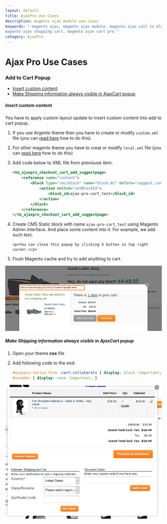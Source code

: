 ```yaml
---
layout: default
title: AjaxPro Use Cases
description: magento ajax module use-cases
keywords: " magento ajax, magento ajax module, magento ajax call to block,
magento ajax shopping cart, magento ajax cart pro "
category: AjaxPro
---
```


# Ajax Pro Use Cases

### Add to Cart Popup

 -  [Insert custom content](#insert-custom-content)
 -  [Make Shipping information always visible in AjaxCart popup](#make-shipping-information-always-visible-in-ajaxcart-popup)

##### Insert custom content

You have to apply custom layout update to insert custom content into add to cart popup.

 1. If you use Argento theme then you have to create or modify `custom.xml`
    file (you can [read here](/m1/argento/theme-customization/small-changes/#custom-layout-update-file) how to do this).
 2. For other magento theme you have to creat or modify `local.xml`
    file (you can [read here](http://inchoo.net/magento/using-local-xml-for-overriding-or-updating-xml-structure/) how to do this)
 3. Add code below to XML file from previouse item:

    ```xml
    <tm_ajaxpro_checkout_cart_add_suggestpage>
        <reference name="content">
            <block type="cms/block" name="block.01" before="suggest.cart">
                <action method="setBlockId">
                    <block_id>ajax-pro-cart_text</block_id>
                </action>
            </block>
        </reference>
    </tm_ajaxpro_checkout_cart_add_suggestpage>
    ```

 4. Create CMS Static block with name `ajax-pro-cart_text` using Magento Admin
    interface. And place some content into it. For example, we add such text:

    ```
    <p>You can close this popup by clicking X button in top right corner.</p>
    ```

 5. Flush Magento cache and try to add anything to cart.

![custom content into add to cart popup](/images/m1/extensions/ajax-pro/custom-content-to-popup.png)



##### Make Shipping information always visible in AjaxCart popup

 1. Open your theme **css** file
 2. Add following code to the end:

    ```css
    #ajaxpro-notice-form .cart-collaterals { display: block !important; }
    #invader { display: none !important; }
    ```

![Ajax Cart expanded](/images/m1/extensions/ajax-pro/ajax-cart.png)
